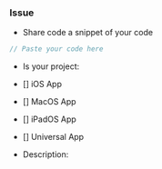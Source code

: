 ### Issue

- Share code a snippet of your code
```swift
// Paste your code here

```

- Is your project:
- [] iOS App
- [] MacOS App
- [] iPadOS App
- [] Universal App

- Description:
